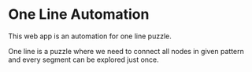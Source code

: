 # One Line Automation

This web app is an automation for one line puzzle.

One line is a puzzle where we need to connect all nodes in given pattern and every segment can be explored just once.

